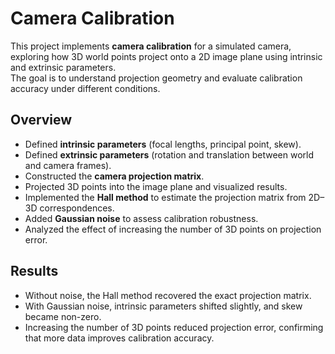 # Camera Calibration

This project implements **camera calibration** for a simulated camera, exploring how 3D world points project onto a 2D image plane using intrinsic and extrinsic parameters.  
The goal is to understand projection geometry and evaluate calibration accuracy under different conditions.

## Overview
- Defined **intrinsic parameters** (focal lengths, principal point, skew).  
- Defined **extrinsic parameters** (rotation and translation between world and camera frames).  
- Constructed the **camera projection matrix**.  
- Projected 3D points into the image plane and visualized results.  
- Implemented the **Hall method** to estimate the projection matrix from 2D–3D correspondences.  
- Added **Gaussian noise** to assess calibration robustness.  
- Analyzed the effect of increasing the number of 3D points on projection error.

## Results
- Without noise, the Hall method recovered the exact projection matrix.  
- With Gaussian noise, intrinsic parameters shifted slightly, and skew became non-zero.  
- Increasing the number of 3D points reduced projection error, confirming that more data improves calibration accuracy.



